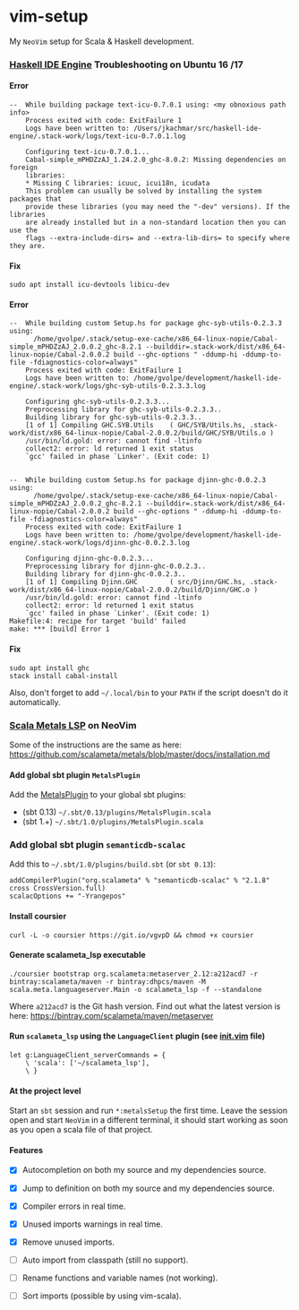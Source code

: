 vim-setup
=========

My `NeoVim` setup for Scala & Haskell development.

### [Haskell IDE Engine](https://github.com/haskell/haskell-ide-engine) Troubleshooting on Ubuntu 16 /17

#### Error

```
--  While building package text-icu-0.7.0.1 using: <my obnoxious path info>
    Process exited with code: ExitFailure 1
    Logs have been written to: /Users/jkachmar/src/haskell-ide-engine/.stack-work/logs/text-icu-0.7.0.1.log

    Configuring text-icu-0.7.0.1...
    Cabal-simple_mPHDZzAJ_1.24.2.0_ghc-8.0.2: Missing dependencies on foreign
    libraries:
    * Missing C libraries: icuuc, icui18n, icudata
    This problem can usually be solved by installing the system packages that
    provide these libraries (you may need the "-dev" versions). If the libraries
    are already installed but in a non-standard location then you can use the
    flags --extra-include-dirs= and --extra-lib-dirs= to specify where they are.
```

#### Fix

```
sudo apt install icu-devtools libicu-dev
```

#### Error

```
--  While building custom Setup.hs for package ghc-syb-utils-0.2.3.3 using:
      /home/gvolpe/.stack/setup-exe-cache/x86_64-linux-nopie/Cabal-simple_mPHDZzAJ_2.0.0.2_ghc-8.2.1 --builddir=.stack-work/dist/x86_64-linux-nopie/Cabal-2.0.0.2 build --ghc-options " -ddump-hi -ddump-to-file -fdiagnostics-color=always"
    Process exited with code: ExitFailure 1
    Logs have been written to: /home/gvolpe/development/haskell-ide-engine/.stack-work/logs/ghc-syb-utils-0.2.3.3.log

    Configuring ghc-syb-utils-0.2.3.3...
    Preprocessing library for ghc-syb-utils-0.2.3.3..
    Building library for ghc-syb-utils-0.2.3.3..
    [1 of 1] Compiling GHC.SYB.Utils    ( GHC/SYB/Utils.hs, .stack-work/dist/x86_64-linux-nopie/Cabal-2.0.0.2/build/GHC/SYB/Utils.o )
    /usr/bin/ld.gold: error: cannot find -ltinfo
    collect2: error: ld returned 1 exit status
    `gcc' failed in phase `Linker'. (Exit code: 1)


--  While building custom Setup.hs for package djinn-ghc-0.0.2.3 using:
      /home/gvolpe/.stack/setup-exe-cache/x86_64-linux-nopie/Cabal-simple_mPHDZzAJ_2.0.0.2_ghc-8.2.1 --builddir=.stack-work/dist/x86_64-linux-nopie/Cabal-2.0.0.2 build --ghc-options " -ddump-hi -ddump-to-file -fdiagnostics-color=always"
    Process exited with code: ExitFailure 1
    Logs have been written to: /home/gvolpe/development/haskell-ide-engine/.stack-work/logs/djinn-ghc-0.0.2.3.log

    Configuring djinn-ghc-0.0.2.3...
    Preprocessing library for djinn-ghc-0.0.2.3..
    Building library for djinn-ghc-0.0.2.3..
    [1 of 1] Compiling Djinn.GHC        ( src/Djinn/GHC.hs, .stack-work/dist/x86_64-linux-nopie/Cabal-2.0.0.2/build/Djinn/GHC.o )
    /usr/bin/ld.gold: error: cannot find -ltinfo
    collect2: error: ld returned 1 exit status
    `gcc' failed in phase `Linker'. (Exit code: 1)
Makefile:4: recipe for target 'build' failed
make: *** [build] Error 1
```

#### Fix

```
sudo apt install ghc
stack install cabal-install
```

Also, don't forget to add `~/.local/bin` to your `PATH` if the script doesn't do it automatically.

### [Scala Metals LSP](https://github.com/scalameta/metals) on NeoVim

Some of the instructions are the same as here: https://github.com/scalameta/metals/blob/master/docs/installation.md

#### Add global sbt plugin `MetalsPlugin`

Add the [MetalsPlugin](https://github.com/scalameta/metals/blob/master/project/MetalsPlugin.scala) to your global sbt
plugins:

- (sbt 0.13) `~/.sbt/0.13/plugins/MetalsPlugin.scala`
- (sbt 1.+) `~/.sbt/1.0/plugins/MetalsPlugin.scala`

### Add global sbt plugin `semanticdb-scalac`

Add this to `~/.sbt/1.0/plugins/build.sbt` (or `sbt 0.13`):

```
addCompilerPlugin("org.scalameta" % "semanticdb-scalac" % "2.1.8" cross CrossVersion.full)
scalacOptions += "-Yrangepos"
```

#### Install coursier

```
curl -L -o coursier https://git.io/vgvpD && chmod +x coursier
```

#### Generate scalameta_lsp executable

```
./coursier bootstrap org.scalameta:metaserver_2.12:a212acd7 -r bintray:scalameta/maven -r bintray:dhpcs/maven -M scala.meta.languageserver.Main -o scalameta_lsp -f --standalone
```

Where `a212acd7` is the Git hash version. Find out what the latest version is here: https://bintray.com/scalameta/maven/metaserver

#### Run `scalameta_lsp` using the `LanguageClient` plugin (see [init.vim](init.vim) file)

```
let g:LanguageClient_serverCommands = {
    \ 'scala': ['~/scalameta_lsp'],
    \ }
```

#### At the project level

Start an `sbt` session and run `*:metalsSetup` the first time. Leave the session open and start `NeoVim` in a different
terminal, it should start working as soon as you open a scala file of that project.

#### Features

- [x] Autocompletion on both my source and my dependencies source.
- [x] Jump to definition on both my source and my dependencies source.
- [x] Compiler errors in real time.
- [x] Unused imports warnings in real time.
- [x] Remove unused imports.
- [ ] Auto import from classpath (still no support).
- [ ] Rename functions and variable names (not working).
- [ ] Sort imports (possible by using vim-scala).

